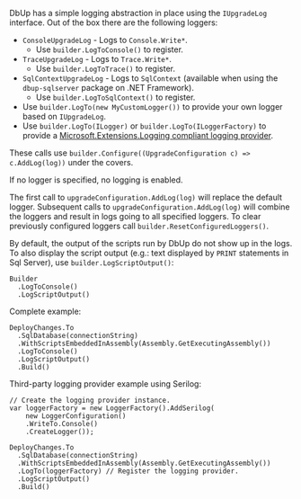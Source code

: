 DbUp has a simple logging abstraction in place using the `IUpgradeLog` interface. Out of the box there are the following loggers:

* `ConsoleUpgradeLog` - Logs to `Console.Write*`.
    - Use `builder.LogToConsole()` to register.
* `TraceUpgradeLog` - Logs to `Trace.Write*`.
    - Use `builder.LogToTrace()` to register.
* `SqlContextUpgradeLog` - Logs to `SqlContext` (available when using the `dbup-sqlserver` package on .NET Framework).
    - Use `builder.LogToSqlContext()` to register.
* Use `builder.LogTo(new MyCustomLogger())` to provide your own logger based on `IUpgradeLog`.
* Use `builder.LogTo(ILogger)` or `builder.LogTo(ILoggerFactory)` to provide a [Microsoft.Extensions.Logging compliant logging provider](https://learn.microsoft.com/en-us/dotnet/core/extensions/logging-providers#third-party-logging-providers).

These calls use `builder.Configure((UpgradeConfiguration c) => c.AddLog(log))` under the covers.

If no logger is specified, no logging is enabled.

The first call to `upgradeConfiguration.AddLog(log)` will replace the default logger. Subsequent calls to `upgradeConfiguration.AddLog(log)` will combine the loggers and result in logs going to all specified loggers. To clear previously configured loggers call `builder.ResetConfiguredLoggers()`.

By default, the output of the scripts run by DbUp do not show up in the logs. To also display the script output (e.g.: text displayed by `PRINT` statements in Sql Server), use `builder.LogScriptOutput()`:

    Builder
      .LogToConsole()
      .LogScriptOutput()

Complete example:

    DeployChanges.To
      .SqlDatabase(connectionString)
      .WithScriptsEmbeddedInAssembly(Assembly.GetExecutingAssembly())
      .LogToConsole()
      .LogScriptOutput()
      .Build()

Third-party logging provider example using Serilog:

    // Create the logging provider instance.
    var loggerFactory = new LoggerFactory().AddSerilog(
        new LoggerConfiguration()
        .WriteTo.Console()
        .CreateLogger());

    DeployChanges.To
      .SqlDatabase(connectionString)
      .WithScriptsEmbeddedInAssembly(Assembly.GetExecutingAssembly())
      .LogTo(loggerFactory) // Register the logging provider.
      .LogScriptOutput()
      .Build()
